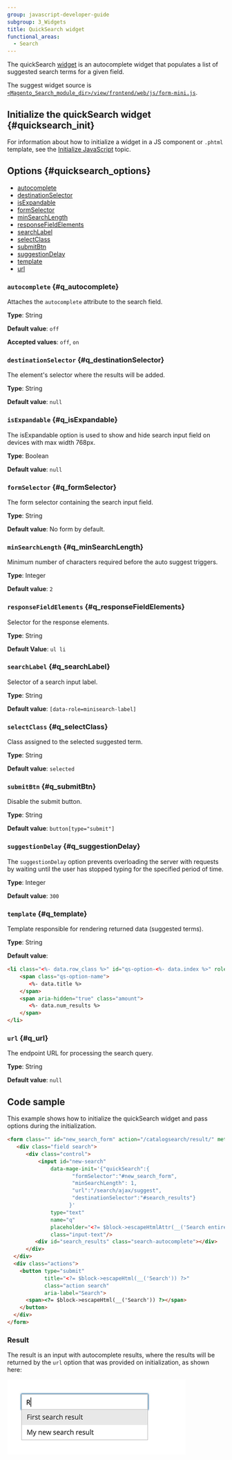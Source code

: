 ```yaml
---
group: javascript-developer-guide
subgroup: 3_Widgets
title: QuickSearch widget
functional_areas:
  - Search
---
```


The quickSearch [widget](https://glossary.magento.com/widget) is an autocomplete widget that populates a list of suggested search terms for a given field.

The suggest widget source is [`<Magento_Search_module_dir>/view/frontend/web/js/form-mini.js`].

## Initialize the quickSearch widget {#quicksearch_init}

For information about how to initialize a widget in a JS component or `.phtml` template, see the [Initialize JavaScript] topic.

## Options {#quicksearch_options}

-  [autocomplete](#q_autocomplete)
-  [destinationSelector](#q_destinationSelector)
-  [isExpandable](#q_isExpandable)
-  [formSelector](#q_formSelector)
-  [minSearchLength](#q_minSearchLength)
-  [responseFieldElements](#q_responseFieldElements)
-  [searchLabel](#q_searchLabel)
-  [selectClass](#q_selectClass)
-  [submitBtn](#q_submitBtn)
-  [suggestionDelay](#q_suggestionDelay)
-  [template](#q_template)
-  [url](#q_url)

### `autocomplete` {#q_autocomplete}

Attaches the `autocomplete` attribute to the search field.

**Type**: String

**Default value**: `off`

**Accepted values**: `off`, `on`

### `destinationSelector` {#q_destinationSelector}

The element's selector where the results will be added.

**Type**: String

**Default value**: `null`

### `isExpandable` {#q_isExpandable}

The isExpandable option is used to show and hide search input field on devices with max width 768px.

**Type**: Boolean

**Default value**: `null`

### `formSelector` {#q_formSelector}

The form selector containing the search input field.

**Type**: String

**Default value**: No form by default.

### `minSearchLength` {#q_minSearchLength}

Minimum number of characters required before the auto suggest triggers.

**Type**: Integer

**Default value**: `2`

### `responseFieldElements` {#q_responseFieldElements}

Selector for the response elements.

**Type**: String

**Default Value**: `ul li`

### `searchLabel` {#q_searchLabel}

Selector of a search input label.

**Type**: String

**Default value**: `[data-role=minisearch-label]`

### `selectClass` {#q_selectClass}

Class assigned to the selected suggested term.

**Type**: String

**Default value**: `selected`

### `submitBtn` {#q_submitBtn}

Disable the submit button.

**Type**: String

**Default value**: `button[type="submit"]`

### `suggestionDelay` {#q_suggestionDelay}

The `suggestionDelay` option prevents overloading the server with requests by waiting until the user has stopped typing for the specified period of time.

**Type**: Integer

**Default value**: `300`

### `template` {#q_template}

Template responsible for rendering returned data (suggested terms).

**Type**: String

**Default value**:

```html
<li class="<%- data.row_class %>" id="qs-option-<%- data.index %>" role="option">
    <span class="qs-option-name">
       <%- data.title %>
    </span>
    <span aria-hidden="true" class="amount">
       <%- data.num_results %>
    </span>
</li>
```

### `url` {#q_url}

The endpoint URL for processing the search query.

**Type**: String

**Default value**: `null`

## Code sample

This example shows how to initialize the quickSearch widget and pass options during the initialization.

```html
<form class="" id="new_search_form" action="/catalogsearch/result/" method="get">
   <div class="field search">
      <div class="control">
          <input id="new-search"
              data-mage-init='{"quickSearch":{
                     "formSelector":"#new_search_form",
                     "minSearchLength": 1,
                     "url":"/search/ajax/suggest",
                     "destinationSelector":"#search_results"}
                    }'
              type="text"
              name="q"
              placeholder="<?= $block->escapeHtmlAttr(__('Search entire store here...')) ?>"
              class="input-text"/>
         <div id="search_results" class="search-autocomplete"></div>
      </div>
  </div>
  <div class="actions">
    <button type="submit"
            title="<?= $block->escapeHtml(__('Search')) ?>"
            class="action search"
            aria-label="Search">
      <span><?= $block->escapeHtml(__('Search')) ?></span>
    </button>
  </div>
</form>
```

### Result

The result is an input with autocomplete results, where the results will be returned by the `url` option that was provided on initialization, as shown here:

![Quick Search Widget](../../_images/javascript/quick-search-result.png)

[`<Magento_Search_module_dir>/view/frontend/web/js/form-mini.js`]: https://github.com/magento/magento2/blob/2.4/app/code/Magento/Search/view/frontend/web/js/form-mini.js
[Initialize JavaScript]: ../init.md
